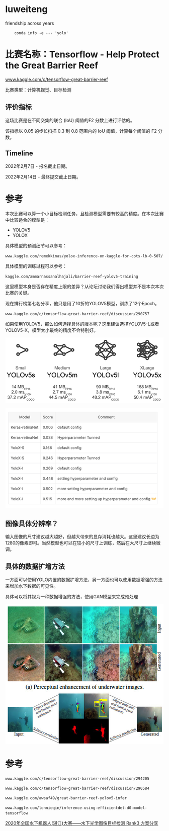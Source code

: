 # luweiteng
friendship across years

```
    conda info -e --- 'yolo'
```

# 比赛名称：Tensorflow - Help Protect the Great Barrier Reef

www.kaggle.com/c/tensorflow-great-barrier-reef

比赛类型：计算机视觉、目标检测

## 评价指标
这场比赛是在不同交集的联合 (IoU) 阈值的F2 分数上进行评估的。

该指标以 0.05 的步长扫描 0.3 到 0.8 范围内的 IoU 阈值，计算每个阈值的 F2 分数。

## Timeline

2022年2月7日 - 报名截止日期。

2022年2月14日 - 最终提交截止日期。

# 参考

本次比赛可以算一个小目标检测任务，且检测模型需要有较高的精度。在本次比赛中比较适合的模型是：

* YOLOV5
* YOLOX

具体模型的预测细节可以参考：

`www.kaggle.com/remekkinas/yolox-inference-on-kaggle-for-cots-lb-0-507/`

具体模型的训练过程可以参考：

`kaggle.com/ammarnassanalhajali/barrier-reef-yolov5-training`

这里模型本身是否存在精度上限的差异？从论坛讨论我们得出模型并不是本次本次比赛的关键。

现在排行榜第七名分享，他只是用了10折的YOLOV5模型，训练了12个Epoch。

`www.kaggle.com/c/tensorflow-great-barrier-reef/discussion/290757`

如果使用YOLOV5，那么如何选择具体的版本呢？这里建议选择YOLOV5-L或者YOLOV5-X，模型太小最终的精度不会特别好。

![model select](./pics/model_select.jpg)

![model select](./pics/model_select2.jpg)


## 图像具体分辨率？

输入图像的尺寸建议越大越好，但越大带来的显存消耗也越大。这里建议长边为1280的像素即可。当然模型也可以在较小的尺寸上训练，然后在大尺寸上继续微调。

## 具体的数据扩增方法

一方面可以使用YOLO内置的数据扩增方法，另一方面也可以使用数据增强的方法来增加水下数据的可见性。

具体可以将其视为一种数据增强的方法，使用GAN模型来完成预处理

![model select](./pics/dataEnhancement.jpg)

# 参考
`www.kaggle.com/c/tensorflow-great-barrier-reef/discussion/294205`

`www.kaggle.com/c/tensorflow-great-barrier-reef/discussion/290584`

`www.kaggle.com/awsaf49/great-barrier-reef-yolov5-infer`

`www.kaggle.com/lonnieqin/inference-using-efficientdet-d0-model-tensorflow`

[2020年全国水下机器人(湛江)大赛——水下光学图像目标检测 Rank3 方案分享](`https://zhuanlan.zhihu.com/p/146128021`)